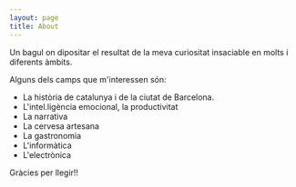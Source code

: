 ```yaml
---
layout: page
title: About
---
```


<p class="message">
  Un bagul on dipositar el resultat de la meva curiositat insaciable en molts i diferents àmbits. 
</p>

Alguns dels camps que m'interessen són:

* La història de catalunya i de la ciutat de Barcelona.
* L'intel.ligència emocional, la productivitat
* La narrativa
* La cervesa artesana
* La gastronomia
* L'informàtica
* L'electrònica


Gràcies per llegir!!
